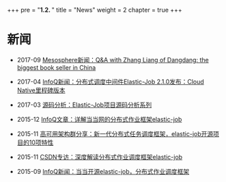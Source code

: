 +++
pre = "<b>1.2. </b>"
title = "News"
weight = 2
chapter = true
+++

# 新闻

* 2017-09 [Mesosphere新闻：Q&A with Zhang Liang of Dangdang: the biggest book seller in China](https://mesosphere.com/blog/qa-dangdang-book-seller-china/?from=timeline&isappinstalled=0)

* 2017-04 [InfoQ新闻：分布式调度中间件Elastic-Job 2.1.0发布：Cloud Native里程碑版本](http://www.infoq.com/cn/news/2017/04/Elastic-Job-2.1.0)

* 2017-03 [源码分析：Elastic-Job项目源码分析系列](http://blog.csdn.net/spy19881201/article/category/6784965)

* 2015-12 [InfoQ文章：详解当当网的分布式作业框架elastic-job](http://www.infoq.com/cn/articles/dangdang-distributed-work-framework-elastic-job)

* 2015-11 [高可用架构群分享：新一代分布式任务调度框架，elastic-job开源项目的10项特性](http://mp.weixin.qq.com/s?__biz=MzAwMDU1MTE1OQ==&mid=401047377&idx=1&sn=2a88e5b10d80e2b8bee289abd2fe4bd1&scene=23&srcid=1105c4GbpUGl6I6PyvRsRWxJ#rd)

* 2015-11 [CSDN专访：深度解读分布式作业调度框架elastic-job](http://www.csdn.net/article/2015-11-23/2826304)

* 2015-09 [InfoQ新闻：当当开源elastic-job，分布式作业调度框架](http://www.infoq.com/cn/news/2015/09/dangdang-elastic-job)
